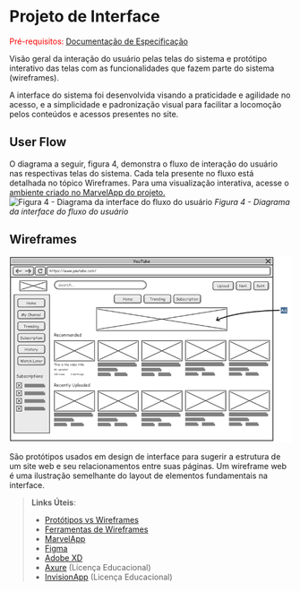 
# Projeto de Interface

<span style="color:red">Pré-requisitos: <a href="2-Especificação do Projeto.md"> Documentação de Especificação</a></span>

Visão geral da interação do usuário pelas telas do sistema e protótipo interativo das telas com as funcionalidades que fazem parte do sistema (wireframes).

 A interface do sistema foi desenvolvida visando a praticidade e agilidade no acesso, e a simplicidade e padronização visual para facilitar a locomoção pelos conteúdos e acessos presentes no site. 

## User Flow

O diagrama a seguir, figura 4, demonstra o fluxo de interação do usuário nas respectivas telas do sistema. Cada tela presente no fluxo está detalhada no tópico Wireframes. Para uma visualização interativa, acesse o [ambiente criado no MarvelApp do projeto.](https://marvelapp.com/prototype/2ea3h886/screen/86283089)
![Figura 4 - Diagrama da interface do fluxo do usuário](./img/Figura%204%20-%20Diagrama%20da%20interface%20do%20fluxo%20do%20usu%C3%A1rio.png)
*Figura 4 - Diagrama da interface do fluxo do usuário*


## Wireframes

![Exemplo de Wireframe](img/wireframe-example.png)

São protótipos usados em design de interface para sugerir a estrutura de um site web e seu relacionamentos entre suas páginas. Um wireframe web é uma ilustração semelhante do layout de elementos fundamentais na interface.
 
> **Links Úteis**:
> - [Protótipos vs Wireframes](https://www.nngroup.com/videos/prototypes-vs-wireframes-ux-projects/)
> - [Ferramentas de Wireframes](https://rockcontent.com/blog/wireframes/)
> - [MarvelApp](https://marvelapp.com/developers/documentation/tutorials/)
> - [Figma](https://www.figma.com/)
> - [Adobe XD](https://www.adobe.com/br/products/xd.html#scroll)
> - [Axure](https://www.axure.com/edu) (Licença Educacional)
> - [InvisionApp](https://www.invisionapp.com/) (Licença Educacional)
